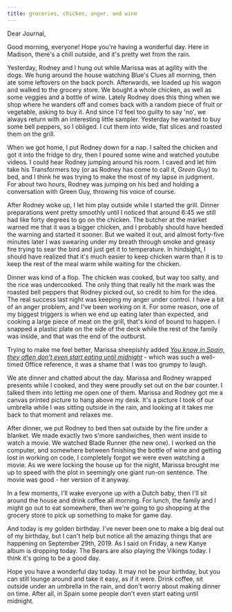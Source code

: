 ```yaml
---
title: groceries, chicken, anger, and wine
---
```


Dear Journal,

Good morning, everyone! Hope you're having a wonderful day. Here in
Madison, there's a chill outside, and it's pretty wet from the rain.

Yesterday, Rodney and I hung out while Marissa was at agility with the
dogs. We hung around the house watching Blue's Clues all morning, then
ate some leftovers on the back porch. Afterwards, we loaded up his wagon
and walked to the grocery store. We bought a whole chicken, as well as
some veggies and a bottle of wine. Lately Rodney does this thing when we
shop where he wanders off and comes back with a random piece of fruit or
vegetable, asking to buy it. And since I'd feel too guilty to say 'no',
we always return with an interesting little sampler. Yesterday he wanted
to buy some bell peppers, so I obliged. I cut them into wide, flat
slices and roasted them on the grill.

When we got home, I put Rodney down for a nap. I salted the chicken and
got it into the fridge to dry, then I poured some wine and watched
youtube videos. I could hear Rodney jumping around his room. I caved and
let him take his Transformers toy (or as Rodney has come to call it,
*Green Guy*) to bed, and I think he was trying to make the most of my
lapse in judgment. For about two hours, Rodney was jumping on his bed
and holding a conversation with Green Guy, throwing his voice of course.

After Rodney woke up, I let him play outside while I started the grill.
Dinner preparations went pretty smoothly until I noticed that around
6:45 we still had like forty degrees to go on the chicken. The butcher
at the market warned me that it was a bigger chicken, and I probably
should have heeded the warning and started it sooner. But we waited it
out, and almost forty-five minutes later I was swearing under my breath
through smoke and greasy fire trying to sear the bird and just get it to
temperature. In hindsight, I should have realized that it's much easier
to keep chicken warm than it is to keep the rest of the meal warm while
waiting for the chicken.

Dinner was kind of a flop. The chicken was cooked, but way too salty,
and the rice was undercooked. The only thing that really hit the mark
was the roasted bell peppers that Rodney picked out, so credit to him
for the idea. The real success last night was keeping my anger under
control. I have a bit of an anger problem, and I've been working on it.
For some reason, one of my biggest triggers is when we end up eating
later than expected, and cooking a large piece of meat on the grill,
that's kind of bound to happen. I snapped a plastic plate on the side of
the deck while the rest of the family was inside, and that was the end
of the outburst.

Trying to make me feel better, Marissa sheepishly added *[You know in
Spain, they often don't even start eating until midnight]* - which was
such a well-timed Office reference, it was a shame that I was too grumpy
to laugh.

We ate dinner and chatted about the day. Marissa and Rodney wrapped
presents while I cooked, and they were proudly set out on the bar
counter. I talked them into letting me open one of them. Marissa and
Rodney got me a canvas printed picture to hang above my desk. It's a
picture I took of our umbrella while I was sitting outside in the rain,
and looking at it takes me back to that moment and relaxes me.

After dinner, we put Rodney to bed then sat outside by the fire under a
blanket. We made exactly two s'more sandwiches, then went inside to
watch a movie. We watched Blade Runner (the new one). I worked on the
computer, and somewhere between finishing the bottle of wine and getting
lost in working on code, I completely forgot we were even watching a
movie. As we were locking the house up for the night, Marissa brought me
up to speed with the plot in seemingly one giant run-on sentence. The
movie was good - her version of it anyway.

In a few moments, I'll wake everyone up with a Dutch baby, then I'll sit
around the house and drink coffee all morning. For lunch, the family and
I might go out to eat somewhere, then we're going to go shopping at the
grocery store to pick up something to make for game day.

And today is my golden birthday. I've never been one to make a big deal
out of my birthday, but I can't help but notice all the amazing things
that are happening on September 29th, 2019. As I said on Friday, a new
Kanye album is dropping today. The Bears are also playing the Vikings
today. I think it's going to be a good day.

Hope you have a wonderful day today. It may not be your birthday, but
you can still lounge around and take it easy, as if it were. Drink
coffee, sit outside under an umbrella in the rain, and don't worry about
making dinner on time. After all, in Spain some people don't even start
eating until midnight.

  [You know in Spain, they often don't even start eating until midnight]:
    https://getyarn.io/yarn-clip/d0d661af-c5c5-4003-977c-e87ead6deb4e#HkMxIRdVCvr.copy


